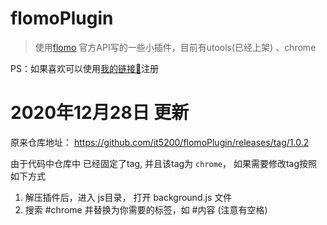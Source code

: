 # flomoPlugin

> 使用[flomo](http://flomoapp.com/) 官方API写的一些小插件，目前有utools(已经上架) 、chrome 

PS：如果喜欢可以使用[我的链接🔗](https://flomoapp.com/register2/?NjM0)注册



# 2020年12月28日 更新
原来仓库地址： https://github.com/it5200/flomoPlugin/releases/tag/1.0.2

由于代码中仓库中 已经固定了tag, 并且该tag为 `chrome`， 如果需要修改tag按照如下方式
1. 解压插件后，进入 js目录， 打开 background.js 文件
2. 搜索 #chrome 并替换为你需要的标签，如 #内容 (注意有空格)
